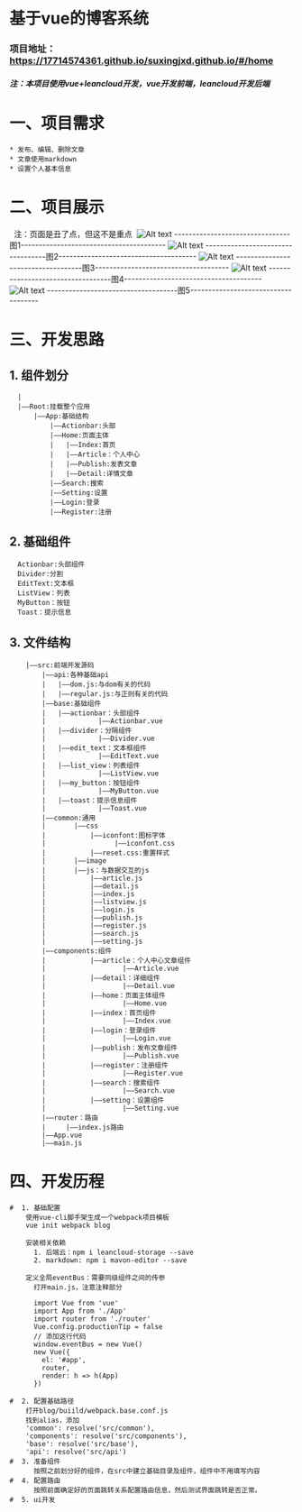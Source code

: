 # 基于vue的博客系统
### 项目地址：https://17714574361.github.io/suxingjxd.github.io/#/home
#####  注：本项目使用vue+leancloud开发，vue开发前端，leancloud开发后端
# 一、项目需求
    * 发布、编辑、删除文章
    * 文章使用markdown
    * 设置个人基本信息
# 二、项目展示
   注：页面是丑了点，但这不是重点
  ![Alt text](https://17714574361.github.io/suxingjxd.github.io/pic/1.png)
  --------------------------------图1----------------------------------------
  ![Alt text](https://17714574361.github.io/suxingjxd.github.io/pic/2.png)
  ----------------------------------图2--------------------------------------
  ![Alt text](https://17714574361.github.io/suxingjxd.github.io/pic/3.png)
  -----------------------------------图3-------------------------------------
  ![Alt text](https://17714574361.github.io/suxingjxd.github.io/pic/4.png)
  ----------------------------------图4--------------------------------------
  ![Alt text](https://17714574361.github.io/suxingjxd.github.io/pic/5.png)
  ------------------------------------图5------------------------------------
# 三、开发思路
  ## 1. 组件划分
      |
      |——Root:挂载整个应用
          |——App:基础结构
              |——Actionbar:头部
              |——Home:页面主体
              |   |——Index:首页
              |   |——Article：个人中心
              |   |——Publish:发表文章
              |   |——Detail:详情文章
              |——Search:搜索
              |——Setting:设置
              |——Login:登录
              |——Register:注册
  ## 2. 基础组件
      Actionbar:头部组件
      Divider:分割
      EditText:文本框
      ListView：列表
      MyButton：按钮
      Toast：提示信息
  ## 3. 文件结构
        |——src:前端开发源码
            |——api:各种基础api
            |   |——dom.js:与dom有关的代码
            |   |——regular.js:与正则有关的代码
            |——base:基础组件
            |   |——actionbar：头部组件
            |             |——Actionbar.vue
            |   |——divider：分隔组件
            |             |——Divider.vue
            |   |——edit_text：文本框组件
            |             |——EditText.vue
            |   |——list_view：列表组件
            |             |——ListView.vue
            |   |——my_button：按钮组件
            |             |——MyButton.vue
            |   |——toast：提示信息组件
            |             |——Toast.vue
            |——common:通用
            |       |——css
            |           |——iconfont:图标字体
            |                 |——iconfont.css
            |           |——reset.css:重置样式
            |       |——image
            |       |——js：与数据交互的js
            |           |——article.js
            |           |——detail.js
            |           |——index.js
            |           |——listview.js
            |           |——login.js
            |           |——publish.js
            |           |——register.js
            |           |——search.js
            |           |——setting.js
            |——components:组件
            |           |——article：个人中心文章组件
            |                   |——Article.vue
            |           |——detail：详细组件
            |                   |——Detail.vue
            |           |——home：页面主体组件
            |                   |——Home.vue
            |           |——index：首页组件
            |                   |——Index.vue
            |           |——login：登录组件
            |                   |——Login.vue
            |           |——publish：发布文章组件
            |                   |——Publish.vue
            |           |——register：注册组件
            |                   |——Register.vue
            |           |——search：搜索组件
            |                   |——Search.vue
            |           |——setting：设置组件
            |                   |——Setting.vue
            |——router：路由
            |     |——index.js路由
            |——App.vue
            |——main.js
 # 四、开发历程
    #  1. 基础配置
        使用vue-cli脚手架生成一个webpack项目模板
        vue init webpack blog
        
        安装相关依赖
          1. 后端云：npm i leancloud-storage --save
          2. markdown: npm i mavon-editor --save
         
        定义全局eventBus：需要同级组件之间的传参
          打开main.js，注意注释部分
          
          import Vue from 'vue'
          import App from './App'
          import router from './router'
          Vue.config.productionTip = false
          // 添加这行代码
          window.eventBus = new Vue()
          new Vue({
            el: '#app',
            router,
            render: h => h(App)
          })
          
    #  2. 配置基础路径
        打开blog/buiild/webpack.base.conf.js
        找到alias，添加
        'common': resolve('src/common'),
        'components': resolve('src/components'),
        'base': resolve('src/base'),
        'api': resolve('src/api')
    #  3. 准备组件
          按照之前划分好的组件，在src中建立基础目录及组件，组件中不用填写内容
    #  4. 配置路由
          按照前面确定好的页面跳转关系配置路由信息，然后测试界面跳转是否正常。
    #  5. ui开发
